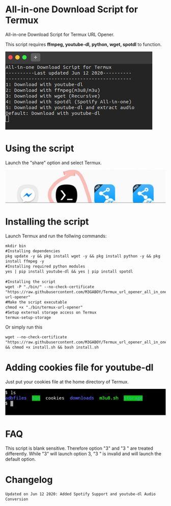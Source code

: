 # All-in-one Download Script for Termux
All-in-one Download Script for Termux URL Opener.

This script requires **ffmpeg, youtube-dl, python, wget, spotdl** to function.

![screenshot061220.png](/screenshot061220.png)

# Using the script
Launch the "share" option and select Termux.

![share_icon.jpg](/share_icon.jpg)


# Installing the script
Launch Termux and run the follwing commands:
```
mkdir bin
#Installing dependencies
pkg update -y && pkg install wget -y && pkg install python -y && pkg install ffmpeg -y
#Installing required python modules
yes | pip install youtube-dl && yes | pip install spotdl

#Installing the script
wget -P "./bin/" --no-check-certificate "https://raw.githubusercontent.com/M3GABOY/Termux_url_opener_all_in_one_downloader/master/termux-url-opener" 
#Make the script executable
chmod +x "./bin/termux-url-opener"
#Setup external storage access on Termux
termux-setup-storage
```
Or simply run this
```
wget --no-check-certificate "https://raw.githubusercontent.com/M3GABOY/Termux_url_opener_all_in_one_downloader/master/install.sh" && chmod +x install.sh && bash install.sh
```
# Adding cookies file for youtube-dl
Just put your cookies file at the home directory of Termux.

![cookies_screenshot.jpg](/cookies_screenshot.jpg)

# FAQ
This script is blank sensitive. Therefore option "3" and "3 " are treated differently. While "3" will launch option 3, "3 " is invalid and will launch the default option.

# Changelog
```
Updated on Jun 12 2020: Added Spotify Support and youtube-dl Audio Conversion

```
